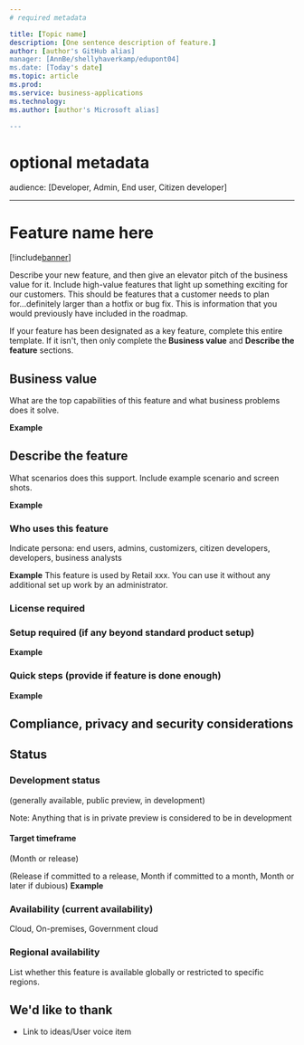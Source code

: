 ```yaml
---
# required metadata

title: [Topic name]
description: [One sentence description of feature.]
author: [author's GitHub alias]
manager: [AnnBe/shellyhaverkamp/edupont04]
ms.date: [Today's date]
ms.topic: article
ms.prod: 
ms.service: business-applications
ms.technology: 
ms.author: [author's Microsoft alias]

---
```

# optional metadata

audience: [Developer, Admin, End user, Citizen developer]

---

# Feature name here

[!include[banner](includes/banner.md)]

Describe your new feature, and then give an elevator pitch of the business value for it. Include high-value features that light up something exciting for our customers. This should be features that a customer needs to plan for...definitely larger than a hotfix or bug fix. This is information that you would previously have included in the roadmap.

If your feature has been designated as a key feature, complete this entire template. If it isn't, then only complete the **Business value** and **Describe the feature** sections.

## Business value
What are the top capabilities of this feature and what business problems does it solve.  

**Example**

## Describe the feature
What scenarios does this support. Include example scenario and screen shots. 

**Example**

### Who uses this feature
Indicate persona:  end users, admins, customizers, citizen developers, developers, business analysts

**Example**
This feature is used by Retail xxx. You can use it without any additional set up work by an administrator. 

### License required

### Setup required (if any beyond standard product setup)

**Example**

### Quick steps (provide if feature is done enough)

**Example**

## Compliance, privacy and security considerations


## Status

### Development status
(generally available, public preview, in development)

Note: Anything that is in private preview is considered to be in development

#### Target timeframe
(Month or release)

(Release if committed to a release, Month if committed to a month, Month or later if dubious)
**Example**

### Availability (current availability)
Cloud, On-premises, Government cloud

### Regional availability
List whether this feature is available globally or restricted to specific regions.

## We'd like to thank
- Link to ideas/User voice item
 

 
